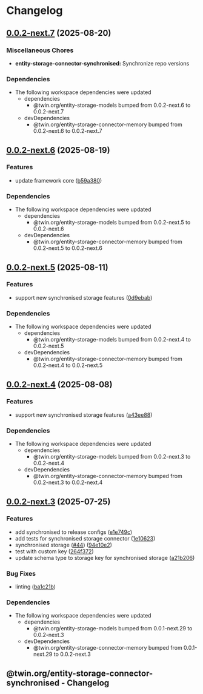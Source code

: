 # Changelog

## [0.0.2-next.7](https://github.com/twinfoundation/entity-storage/compare/entity-storage-connector-synchronised-v0.0.2-next.6...entity-storage-connector-synchronised-v0.0.2-next.7) (2025-08-20)


### Miscellaneous Chores

* **entity-storage-connector-synchronised:** Synchronize repo versions


### Dependencies

* The following workspace dependencies were updated
  * dependencies
    * @twin.org/entity-storage-models bumped from 0.0.2-next.6 to 0.0.2-next.7
  * devDependencies
    * @twin.org/entity-storage-connector-memory bumped from 0.0.2-next.6 to 0.0.2-next.7

## [0.0.2-next.6](https://github.com/twinfoundation/entity-storage/compare/entity-storage-connector-synchronised-v0.0.2-next.5...entity-storage-connector-synchronised-v0.0.2-next.6) (2025-08-19)


### Features

* update framework core ([b59a380](https://github.com/twinfoundation/entity-storage/commit/b59a380bb7fba2b43610f69074dcdee24a4737da))


### Dependencies

* The following workspace dependencies were updated
  * dependencies
    * @twin.org/entity-storage-models bumped from 0.0.2-next.5 to 0.0.2-next.6
  * devDependencies
    * @twin.org/entity-storage-connector-memory bumped from 0.0.2-next.5 to 0.0.2-next.6

## [0.0.2-next.5](https://github.com/twinfoundation/entity-storage/compare/entity-storage-connector-synchronised-v0.0.2-next.4...entity-storage-connector-synchronised-v0.0.2-next.5) (2025-08-11)


### Features

* support new synchronised storage features ([0d9ebab](https://github.com/twinfoundation/entity-storage/commit/0d9ebab237040892cab8e7db751aa2e40c0c76e0))


### Dependencies

* The following workspace dependencies were updated
  * dependencies
    * @twin.org/entity-storage-models bumped from 0.0.2-next.4 to 0.0.2-next.5
  * devDependencies
    * @twin.org/entity-storage-connector-memory bumped from 0.0.2-next.4 to 0.0.2-next.5

## [0.0.2-next.4](https://github.com/twinfoundation/entity-storage/compare/entity-storage-connector-synchronised-v0.0.2-next.3...entity-storage-connector-synchronised-v0.0.2-next.4) (2025-08-08)


### Features

* support new synchronised storage features ([a43ee88](https://github.com/twinfoundation/entity-storage/commit/a43ee88431ee3eb8e59e4aeb176009d63ea09d05))


### Dependencies

* The following workspace dependencies were updated
  * dependencies
    * @twin.org/entity-storage-models bumped from 0.0.2-next.3 to 0.0.2-next.4
  * devDependencies
    * @twin.org/entity-storage-connector-memory bumped from 0.0.2-next.3 to 0.0.2-next.4

## [0.0.2-next.3](https://github.com/twinfoundation/entity-storage/compare/entity-storage-connector-synchronised-v0.0.2-next.2...entity-storage-connector-synchronised-v0.0.2-next.3) (2025-07-25)


### Features

* add synchronised to release configs ([e1e749c](https://github.com/twinfoundation/entity-storage/commit/e1e749cf261b58c8c36729686861e29c7d5e068e))
* add tests for synchronised storage connector ([1e10623](https://github.com/twinfoundation/entity-storage/commit/1e106231747c8351f3cf5ecb9a33145e3ea56475))
* synchronised storage ([#44](https://github.com/twinfoundation/entity-storage/issues/44)) ([94e10e2](https://github.com/twinfoundation/entity-storage/commit/94e10e26d1feec801449dc04af7a9757ac7495ff))
* test with custom key ([264f372](https://github.com/twinfoundation/entity-storage/commit/264f372a38c0ab66b16300542ae2530bd808b6cb))
* update schema type to storage key for synchronised storage ([a21b206](https://github.com/twinfoundation/entity-storage/commit/a21b2060d0a6d7ec43b189f5fa58b4ada1fde8cb))


### Bug Fixes

* linting ([ba1c21b](https://github.com/twinfoundation/entity-storage/commit/ba1c21b6261de437d68f53f243b297f6d41a49b7))


### Dependencies

* The following workspace dependencies were updated
  * dependencies
    * @twin.org/entity-storage-models bumped from 0.0.1-next.29 to 0.0.2-next.3
  * devDependencies
    * @twin.org/entity-storage-connector-memory bumped from 0.0.1-next.29 to 0.0.2-next.3

## @twin.org/entity-storage-connector-synchronised - Changelog
